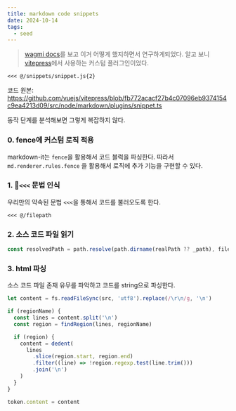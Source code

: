 ```yaml
---
title: markdown code snippets
date: 2024-10-14
tags:
  - seed
---
```

> [wagmi docs](https://wagmi.sh/react/getting-started)를 보고 이거 어떻게 했지하면서 연구하게되었다.
> 알고 보니 [vitepress](https://vitepress.dev/guide/markdown#import-code-snippets)에서 사용하는 커스텀 플러그인이었다.

```
<<< @/snippets/snippet.js{2}
```

코드 원본:
https://github.com/vuejs/vitepress/blob/fb772acacf27b4c07096eb9374154c9ea4213d09/src/node/markdown/plugins/snippet.ts

동작 단계를 분석해보면 그렇게 복잡하지 않다.

### 0. fence에 커스텀 로직 적용

markdown-it는 `fence`을 활용해서 코드 블럭을 파싱한다.
따라서 `md.renderer.rules.fence` 을 활용해서 로직에 추가 기능을 구현할 수 있다.

### 1. `<<<` 문법 인식

우리만의 약속된 문법 `<<<`을 통해서 코드를 불러오도록 한다.

```
<<< @/filepath
```

### 2. 소스 코드 파일 읽기

```ts
const resolvedPath = path.resolve(path.dirname(realPath ?? _path), filepath)
```

### 3. html 파싱

소스 코드 파일 존재 유무를 파악하고 코드를 string으로 파싱한다.

```ts
let content = fs.readFileSync(src, 'utf8').replace(/\r\n/g, '\n')

if (regionName) {
  const lines = content.split('\n')
  const region = findRegion(lines, regionName)

  if (region) {
	content = dedent(
	  lines
		.slice(region.start, region.end)
		.filter((line) => !region.regexp.test(line.trim()))
		.join('\n')
	)
  }
}

token.content = content
```

